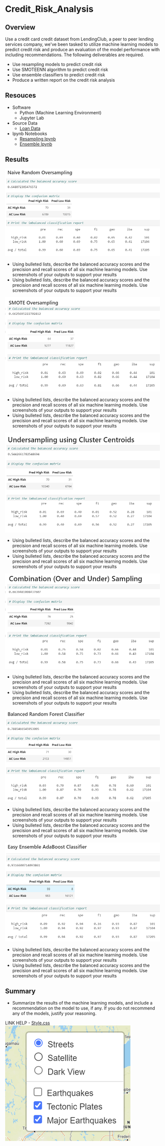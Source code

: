 # Credit_Risk_Analysis

## Overview
Use a credit card credit dataset from LendingClub, a peer to peer lending services company, we've been tasked to utilize machine learning models to predict credit risk and produce an evaluation of the model performance with including recommendations.  The following deliverables are required.
  - Use resampling models to predict credit risk
  - Use SMOTEENN algorithm to predict credit risk
  - Use ensemble classifiers to predict credit risk
  - Produce a written report on the credit risk analysis

## Resouces

  - Software
    - Python (Machine Learning Environment)
    - Jupyter Lab
  - Source Data
    - [Loan Data](https://github.com/sbretag/Credit_Risk_Analysis/blob/main/Resources/LoanStats_2019Q1.csv)
  - Ipynb Notebooks
    - [Resampling Ipynb](https://github.com/sbretag/Credit_Risk_Analysis/blob/main/Notebooks/credit_risk_resampling.ipynb)
    - [Ensemble Ipynb](https://github.com/sbretag/Credit_Risk_Analysis/blob/main/Notebooks/credit_risk_ensemble.ipynb)

## Results

![image](https://github.com/sbretag/Credit_Risk_Analysis/blob/main/Images/RandomOverSampling_Results.png)
- Using bulleted lists, describe the balanced accuracy scores and the precision and recall scores of all six machine learning models.  Use screenshots of your outputs to support your results
- Using bulleted lists, describe the balanced accuracy scores and the precision and recall scores of all six machine learning models.  Use screenshots of your outputs to support your results

![image](https://github.com/sbretag/Credit_Risk_Analysis/blob/main/Images/SMOTE_Results.png)
- Using bulleted lists, describe the balanced accuracy scores and the precision and recall scores of all six machine learning models.  Use screenshots of your outputs to support your results
- Using bulleted lists, describe the balanced accuracy scores and the precision and recall scores of all six machine learning models.  Use screenshots of your outputs to support your results

![image](https://github.com/sbretag/Credit_Risk_Analysis/blob/main/Images/ClusterCentroidsUnderSample.png)
- Using bulleted lists, describe the balanced accuracy scores and the precision and recall scores of all six machine learning models.  Use screenshots of your outputs to support your results
- Using bulleted lists, describe the balanced accuracy scores and the precision and recall scores of all six machine learning models.  Use screenshots of your outputs to support your results

![image](https://github.com/sbretag/Credit_Risk_Analysis/blob/main/Images/SMOTEENN_Results.png)
- Using bulleted lists, describe the balanced accuracy scores and the precision and recall scores of all six machine learning models.  Use screenshots of your outputs to support your results
- Using bulleted lists, describe the balanced accuracy scores and the precision and recall scores of all six machine learning models.  Use screenshots of your outputs to support your results

![image](https://github.com/sbretag/Credit_Risk_Analysis/blob/main/Images/RandomForest_Results.png)
- Using bulleted lists, describe the balanced accuracy scores and the precision and recall scores of all six machine learning models.  Use screenshots of your outputs to support your results
- Using bulleted lists, describe the balanced accuracy scores and the precision and recall scores of all six machine learning models.  Use screenshots of your outputs to support your results

![image](https://github.com/sbretag/Credit_Risk_Analysis/blob/main/Images/EEC_Results.png)
- Using bulleted lists, describe the balanced accuracy scores and the precision and recall scores of all six machine learning models.  Use screenshots of your outputs to support your results
- Using bulleted lists, describe the balanced accuracy scores and the precision and recall scores of all six machine learning models.  Use screenshots of your outputs to support your results


## Summary
- Summarize the results of the machine learning models, and include a recommendation on the model to use, if any.  If you do not recommend any of the models, justify your reasoning.


LINK HELP
    - [Style.css](https://github.com/sbretag/Mapping_Earthquakes/blob/main/Earthquake_Challenge/static/css/style.css)
![image](https://github.com/sbretag/Mapping_Earthquakes/blob/main/Earthquake_Challenge/Images/Map_Options.png)
